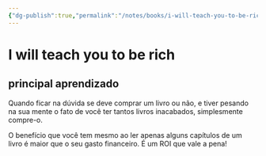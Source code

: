 ```yaml
---
{"dg-publish":true,"permalink":"/notes/books/i-will-teach-you-to-be-rich/","dgHomeLink":true,"dgPassFrontmatter":false,"dgShowBacklinks":true,"dgShowLocalGraph":false}
---
```



# I will teach you to be rich

## principal aprendizado

Quando ficar na dúvida se deve comprar um livro ou não, e tiver pesando na sua mente o fato de você ter tantos livros inacabados, simplesmente compre-o.

O benefício que você tem mesmo ao ler apenas alguns capítulos de um livro é maior que o seu gasto financeiro. É um ROI que vale a pena!

